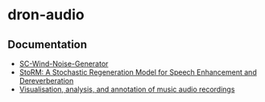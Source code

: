 # dron-audio

## Documentation

- [SC-Wind-Noise-Generator](https://github.com/audiolabs/SC-Wind-Noise-Generator)
- [StoRM: A Stochastic Regeneration Model for Speech Enhancement and Dereverberation](https://github.com/sp-uhh/storm)
- [Visualisation, analysis, and annotation of music audio recordings](https://www.sonicvisualiser.org)


